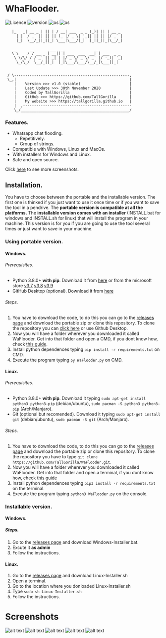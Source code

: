 # WhaFlooder.
![Licence](https://img.shields.io/github/license/TallGorilla/WaFlooder)
![version](https://img.shields.io/static/v1?label=version&message=v1.0-stable&color=brightgreen)
![os](https://img.shields.io/static/v1?label=os%20support&message=linux&color=blue)
![os](https://img.shields.io/static/v1?label=os%20support&message=windows&color=blue)
```
   |_   _| __ _ | || | / __| ___  _ _ (_)| || | __ _ 
     | |  / _` || || || (_ |/ _ \| '_|| || || |/ _` |
     |_|  \__/_||_||_| \___|\___/|_|  |_||_||_|\__/_|
                                                  
   __      __       ___  _               _           
   \ \    / / __ _ | __|| | ___  ___  __| | ___  _ _ 
    \ \/\/ / / _` || _| | |/ _ \/ _ \/ _` |/ -_)| '_|
     \_/\_/  \__/_||_|  |_|\___/\___/\__/_|\___||_|  


 / \----------------------------------------------------, 
 \_,|                                                   |   
    |    Version >>> v1.0 (stable)                      | 
    |    Last Update >>> 30th November 2020             |
    |    Coded by TallGorilla                           |
    |    GitHub >>> https://github.com/TallGorilla      |
    |    My website >>> https://tallgorilla.github.io   |
    |  ,-------------------------------------------------
    \_/_________________________________________________/ 
```
### Features.

- Whatsapp chat flooding.
   - Repetitively.
   - Group of strings.
- Compatible with Windows, Linux and MacOs.
- With installers for Windows and Linux.
- Safe and open source.

Click <a href="https://TallGorilla/WaFlooder/Screenshots">here</a> to see more screenshots.
## Installation.
You have to choose between the portable and the installable version. The first one is thinked if you just want to use it once time or if you want to save the tool in a pendrive. The <b>portable version is compatible at all the platforms.</b> 
The <b>installable version comes with an installer</b> (INSTALL.bat for windows and INSTALL.sh for linux) that will install the program in your machine. This version is for you if you are going to use the tool several times or just want to save in your machine.

### Using portable version.

#### Windows.
###### Prerequisites.
- Python 3.8.0+ <b>with pip</b>. Download it from <a href="https://www.python.org/downloads/windows/">here</a> or from the microsoft store <a href="https://www.microsoft.com/en-us/p/python-37/9nj46sx7x90p?activetab=pivot:overviewtab">v3.7</a> <a href="https://www.microsoft.com/en-us/p/python-37/9nj46sx7x90p?activetab=pivot:overviewtab">v3.8</a> <a href="https://www.microsoft.com/en-us/p/python-39/9p7qfqmjrfp7?activetab=pivot:overviewtab">v3.9</a>
- GitHub Desktop (optional). Download it from <a href="https://desktop.github.com/">here</a>

###### Steps.
1. You have to download the code, to do this you can go to the <a href="https://github.com/TallGorilla/WaFlooder/releases">releases page</a> and download the portable zip or clone this repository. To clone the repository you can <a href="https://github.com/TallGorilla/WaFlooder/archive/main.zip">click here</a> or use Github Desktop.
2. Now you will have a folder wherever you downloaded it called WaFlooder. Get into that folder and open a CMD, if you dont know how, check <a href="">this guide</a>.
3. Install python dependences typing `pip install -r requirements.txt` on CMD.
4. Execute the program typing `py WaFlooder.py` on CMD.

#### Linux.
###### Prerequisites.
- Python 3.8.0+ <b>with pip</b>. Download it typing `sudo apt-get install python3 python3-pip` (debian/ubuntu), `sudo pacman -S python3 python3-pip` (Arch/Manjaro).
- Git (optional but recomended). Download it typing `sudo apt-get install git` (debian/ubuntu), `sudo pacman -S git` (Arch/Manjaro). 

###### Steps.
1. You have to download the code, to do this you can go to the <a href="https://github.com/TallGorilla/WaFlooder/releases">releases page</a> and download the portable zip or clone this repository. To clone the repository you have to type `git clone https://github.com/TallGorilla/WaFlooder.git`.
2. Now you will have a folder wherever you downloaded it called WaFlooder. Get into that folder and open a terminal, if you dont know how, check <a href="">this guide</a>
3. Install python dependences typing `pip3 install -r requirements.txt` on the terminal.
4. Execute the program typing `python3 WaFlooder.py` on the console.

### Installable version.
#### Windows.
##### Steps.
1. Go to the <a href="https://github.com/TallGorilla/WaFlooder/releases">releases page</a> and download Windows-Installer.bat.
2. Excute it <b>as admin</b>
3. Follow the instructions.
#### Linux.
1. Go to the <a href="https://github.com/TallGorilla/WaFlooder/releases">releases page</a> and download Linux-Installer.sh
2. Open a terminal.
3. Go to the location where you donloaded Linux-Installer.sh
4. Type `sudo sh Linux-Installer.sh`
5. Follow the instructions.



# Screenshots
![alt text](https://github.com/TallGorilla/WaFlooder/blob/master/screenshots/screenshot1.png?raw=true)
![alt text](https://github.com/TallGorilla/WaFlooder/blob/maste/screenshots/screenshot2.jpg?raw=true)
![alt text](https://github.com/TallGorilla/WaFlooder/blob/maste/screenshots/screenshot3.jpg?raw=true)
![alt text](https://github.com/TallGorilla/WaFlooder/blob/maste/screenshots/screenshot4.jpg?raw=true)
![alt text](https://github.com/TallGorilla/WaFlooder/blob/maste/screenshots/screenshot5.jpg?raw=true)

